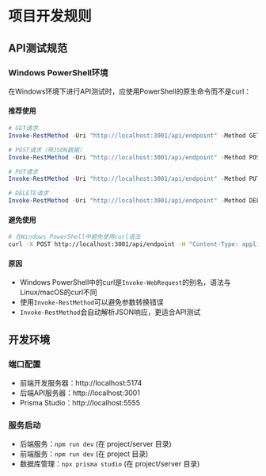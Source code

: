 # 项目开发规则

## API测试规范

### Windows PowerShell环境
在Windows环境下进行API测试时，应使用PowerShell的原生命令而不是curl：

#### 推荐使用
```powershell
# GET请求
Invoke-RestMethod -Uri "http://localhost:3001/api/endpoint" -Method GET

# POST请求（带JSON数据）
Invoke-RestMethod -Uri "http://localhost:3001/api/endpoint" -Method POST -Headers @{"Content-Type"="application/json"} -Body '{"key": "value"}'

# PUT请求
Invoke-RestMethod -Uri "http://localhost:3001/api/endpoint" -Method PUT -Headers @{"Content-Type"="application/json"} -Body '{"key": "value"}'

# DELETE请求
Invoke-RestMethod -Uri "http://localhost:3001/api/endpoint" -Method DELETE
```

#### 避免使用
```bash
# 在Windows PowerShell中避免使用curl语法
curl -X POST http://localhost:3001/api/endpoint -H "Content-Type: application/json" -d '{"key": "value"}'
```

#### 原因
- Windows PowerShell中的curl是`Invoke-WebRequest`的别名，语法与Linux/macOS的curl不同
- 使用`Invoke-RestMethod`可以避免参数转换错误
- `Invoke-RestMethod`会自动解析JSON响应，更适合API测试

## 开发环境

### 端口配置
- 前端开发服务器：http://localhost:5174
- 后端API服务器：http://localhost:3001
- Prisma Studio：http://localhost:5555

### 服务启动
- 后端服务：`npm run dev` (在 project/server 目录)
- 前端服务：`npm run dev` (在 project 目录)
- 数据库管理：`npx prisma studio` (在 project/server 目录)